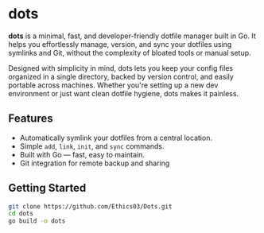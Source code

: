 # dots

**dots** is a minimal, fast, and developer-friendly dotfile manager built in Go. It helps you effortlessly manage, version, and sync your dotfiles using symlinks and Git, without the complexity of bloated tools or manual setup.

Designed with simplicity in mind, dots lets you keep your config files organized in a single directory, backed by version control, and easily portable across machines. Whether you're setting up a new dev environment or just want clean dotfile hygiene, dots makes it painless.

##  Features

-  Automatically symlink your dotfiles from a central location.
-  Simple `add`, `link`, `init`, and `sync` commands.
-  Built with Go — fast, easy to maintain.
-  Git integration for remote backup and sharing


##  Getting Started

```bash
git clone https://github.com/Ethics03/Dots.git
cd dots
go build -o dots



